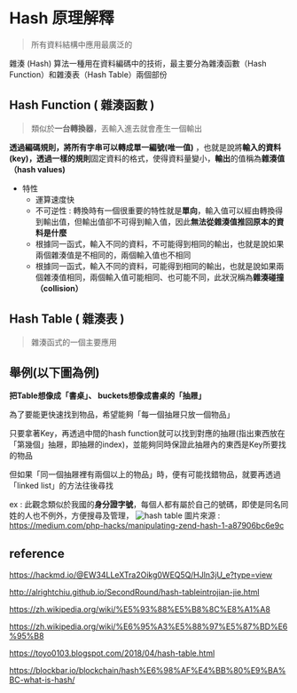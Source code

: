 # Hash 原理解釋
>所有資料結構中應用最廣泛的

雜湊 (Hash) 算法一種用在資料編碼中的技術，最主要分為雜湊函數（Hash Function）和雜湊表（Hash Table）兩個部份

## Hash Function ( 雜湊函數 )
> 類似於**一台轉換器**，丟輸入進去就會產生一個輸出

**透過編碼規則，將所有字串可以轉成單一編號(唯一值)** ，也就是說將**輸入的資料(key)，透過一樣的規則**固定資料的格式，使得資料量變小，**輸出**的值稱為**雜湊值（hash values)**

* 特性
  * 運算速度快
  * 不可逆性 : 轉換時有一個很重要的特性就是**單向**，輸入值可以經由轉換得到輸出值，但輸出值卻不可得到輸入值，因此**無法從雜湊值推回原本的資料是什麼** 
  * 根據同一函式，輸入不同的資料，不可能得到相同的輸出，也就是說如果兩個雜湊值是不相同的，兩個輸入值也不相同
  * 根據同一函式，輸入不同的資料，可能得到相同的輸出，也就是說如果兩個雜湊值相同，兩個輸入值可能相同、也可能不同，此狀況稱為**雜湊碰撞（collision）** 
  
## Hash Table ( 雜湊表 )
>雜湊函式的一個主要應用

## 舉例(以下圖為例)
**把Table想像成「書桌」、  buckets想像成書桌的「抽屜」**

為了要能更快速找到物品，希望能夠「每一個抽屜只放一個物品」

只要拿著Key，再透過中間的hash function就可以找到對應的抽屜(指出東西放在「第幾個」抽屜，即抽屜的index)，並能夠同時保證此抽屜內的東西是Key所要找的物品

但如果「同一個抽屜裡有兩個以上的物品」時，便有可能找錯物品，就要再透過「linked list」的方法往後尋找

ex : 此觀念類似於我國的**身分證字號**，每個人都有屬於自己的號碼，即使是同名同姓的人也不例外，方便搜尋及管理，
![hash table](https://miro.medium.com/max/2000/1*78wQr8-2tEPKWa0iobs8QQ.png)
圖片來源 :　https://medium.com/php-hacks/manipulating-zend-hash-1-a87906bc6e9c
## reference
https://hackmd.io/@EW34LLeXTra2Oikg0WEQ5Q/HJln3jU_e?type=view

http://alrightchiu.github.io/SecondRound/hash-tableintrojian-jie.html

https://zh.wikipedia.org/wiki/%E5%93%88%E5%B8%8C%E8%A1%A8

https://zh.wikipedia.org/wiki/%E6%95%A3%E5%88%97%E5%87%BD%E6%95%B8

https://toyo0103.blogspot.com/2018/04/hash-table.html

https://blockbar.io/blockchain/hash%E6%98%AF%E4%BB%80%E9%BA%BC-what-is-hash/
